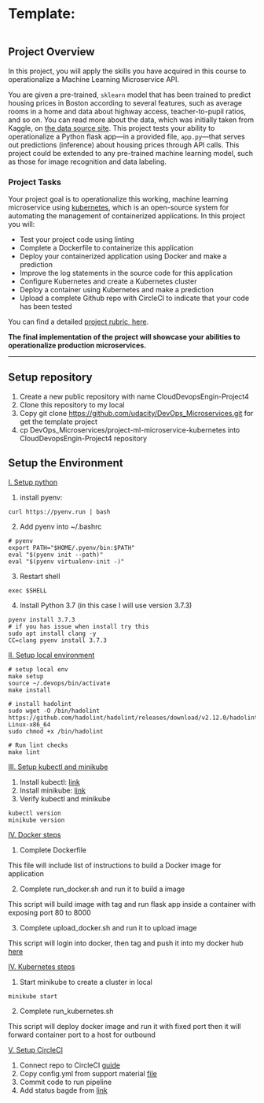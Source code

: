 # Template:
[![<ttduyk13>](https://circleci.com/gh/ttduyk13/CloudDevopsEngin-Project4.svg?style=svg)](https://circleci.com/gh/ttduyk13/CloudDevopsEngin-Project4/?branch=main)

## Project Overview

In this project, you will apply the skills you have acquired in this course to operationalize a Machine Learning Microservice API. 

You are given a pre-trained, `sklearn` model that has been trained to predict housing prices in Boston according to several features, such as average rooms in a home and data about highway access, teacher-to-pupil ratios, and so on. You can read more about the data, which was initially taken from Kaggle, on [the data source site](https://www.kaggle.com/c/boston-housing). This project tests your ability to operationalize a Python flask app—in a provided file, `app.py`—that serves out predictions (inference) about housing prices through API calls. This project could be extended to any pre-trained machine learning model, such as those for image recognition and data labeling.

### Project Tasks

Your project goal is to operationalize this working, machine learning microservice using [kubernetes](https://kubernetes.io/), which is an open-source system for automating the management of containerized applications. In this project you will:
* Test your project code using linting
* Complete a Dockerfile to containerize this application
* Deploy your containerized application using Docker and make a prediction
* Improve the log statements in the source code for this application
* Configure Kubernetes and create a Kubernetes cluster
* Deploy a container using Kubernetes and make a prediction
* Upload a complete Github repo with CircleCI to indicate that your code has been tested

You can find a detailed [project rubric, here](https://review.udacity.com/#!/rubrics/2576/view).

**The final implementation of the project will showcase your abilities to operationalize production microservices.**

---

## Setup repository
1. Create a new public repository with name CloudDevopsEngin-Project4
2. Clone this repository to my local
3. Copy git clone https://github.com/udacity/DevOps_Microservices.git for get the template project
4. cp DevOps_Microservices/project-ml-microservice-kubernetes into CloudDevopsEngin-Project4 repository

## Setup the Environment

[I. Setup python](#setup-python)
1. install pyenv:
```
curl https://pyenv.run | bash
```

2. Add pyenv into ~/.bashrc
```
# pyenv
export PATH="$HOME/.pyenv/bin:$PATH"
eval "$(pyenv init --path)"
eval "$(pyenv virtualenv-init -)"
```
3. Restart shell
```
exec $SHELL
```
4. Install Python 3.7 (in this case I will use version 3.7.3)
```
pyenv install 3.7.3
# if you has issue when install try this
sudo apt install clang -y
CC=clang pyenv install 3.7.3
```

[II. Setup local environment](#setup-local-environment)
```
# setup local env
make setup
source ~/.devops/bin/activate
make install

# install hadolint
sudo wget -O /bin/hadolint https://github.com/hadolint/hadolint/releases/download/v2.12.0/hadolint-Linux-x86_64
sudo chmod +x /bin/hadolint

# Run lint checks
make lint
```

[III. Setup kubectl and minikube](#setup-kubectl-minikube)
1. Install kubectl: [link](https://kubernetes.io/docs/tasks/tools/install-kubectl-linux/)
2. Install minikube: [link](https://kubernetes.io/vi/docs/tasks/tools/install-minikube/#c%C3%A0i-%C4%91%E1%BA%B7t-minikube-th%C3%B4ng-qua-t%E1%BA%A3i-xu%E1%BB%91ng-tr%E1%BB%B1c-ti%E1%BA%BFp)
3. Verify kubectl and minikube
```
kubectl version
minikube version
```

[IV. Docker steps](#docker_steps)

1. Complete Dockerfile

This file will include list of instructions to build a Docker image for application

2. Complete run_docker.sh and run it to build a image

This script will build image with tag and run flask app inside a container with exposing port 80 to 8000

3. Complete upload_docker.sh and run it to upload image

This script will login into docker, then tag and push it into my docker hub [here](https://hub.docker.com/repository/docker/leok13/duytt10-clouddevopsengin-project4/general)

[IV. Kubernetes steps](#kubernetes_steps)
1. Start minikube to create a cluster in local

```minikube start```

2. Complete run_kubernetes.sh

This script will deploy docker image and run it with fixed port then it will forward container port to a host for outbound


[V. Setup CircleCI](#setup_circleci)
1. Connect repo to CircleCI [guide](https://circleci.com/docs/getting-started/)
2. Copy config.yml from support material [file](https://video.udacity-data.com/topher/2019/May/5cda234b_config/config.yml)
3. Commit code to run pipeline
4. Add status bagde from [link](https://circleci.com/docs/2.0/status-badges/)